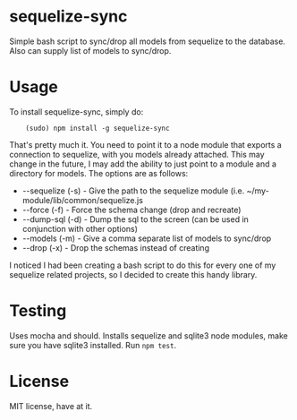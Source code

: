 sequelize-sync
==============

Simple bash script to sync/drop all models from sequelize to the database.  Also can
supply list of models to sync/drop.

Usage
==============

To install sequelize-sync, simply do:

```
    (sudo) npm install -g sequelize-sync
```

That's pretty much it.  You need to point it to a node module that exports a connection
to sequelize, with you models already attached.  This may change in the future, I may
add the ability to just point to a module and a directory for models.  The options
are as follows:

* --sequelize (-s) - Give the path to the sequelize module (i.e. ~/my-module/lib/common/sequelize.js
* --force (-f) - Force the schema change (drop and recreate)
* --dump-sql (-d) - Dump the sql to the screen (can be used in conjunction with other options)
* --models (-m) - Give a comma separate list of models to sync/drop
* --drop (-x) - Drop the schemas instead of creating

I noticed I had been creating a bash script to do this for every one of my sequelize related
projects, so I decided to create this handy library.

Testing
==============

Uses mocha and should.  Installs sequelize and sqlite3 node modules, make sure you have
sqlite3 installed.  Run `npm test`.

License
==============
MIT license, have at it.
